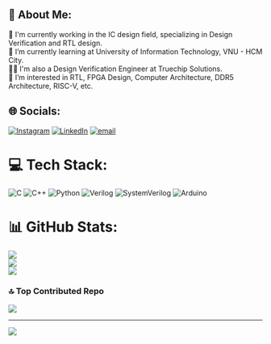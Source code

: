 ## 💫 About Me:
🔭 I'm currently working in the IC design field, specializing in Design Verification and RTL design.<br>🏫 I’m currently learning at University of Information Technology, VNU - HCM City.<br>🧑‍💻 I'm also a Design Verification Engineer at Truechip Solutions.<br>👀 I’m interested in RTL, FPGA Design, Computer Architecture, DDR5 Architecture, RISC-V, etc.


## 🌐 Socials:
[![Instagram](https://img.shields.io/badge/Instagram-%23E4405F.svg?logo=Instagram&logoColor=white)](https://instagram.com/https://www.instagram.com/_2imlinkk/) [![LinkedIn](https://img.shields.io/badge/LinkedIn-%230077B5.svg?logo=linkedin&logoColor=white)](https://linkedin.com/in/https://www.linkedin.com/in/linkk-isme/) [![email](https://img.shields.io/badge/Email-D14836?logo=gmail&logoColor=white)](mailto:nguyenvanlinh0702.1922@gmail.com) 

# 💻 Tech Stack:
![C](https://iili.io/3id3t19.png) ![C++](https://iili.io/3idHqCX.png) ![Python](https://iili.io/3iJyjDP.png) ![Verilog](https://iili.io/3iJDsFR.png) ![SystemVerilog](https://iili.io/3idAMR2.png) ![Arduino](https://iili.io/3id0oyG.png)
# 📊 GitHub Stats:
![](https://github-readme-stats.vercel.app/api?username=so1taynguyen&theme=monokai&hide_border=false&include_all_commits=false&count_private=true)<br/>
![](https://nirzak-streak-stats.vercel.app/?user=so1taynguyen&theme=monokai&hide_border=false)<br/>
![](https://github-readme-stats.vercel.app/api/top-langs/?username=so1taynguyen&theme=monokai&hide_border=false&include_all_commits=false&count_private=true&layout=compact)

### 🔝 Top Contributed Repo
![](https://github-contributor-stats.vercel.app/api?username=so1taynguyen&limit=5&theme=dark&combine_all_yearly_contributions=true)

---
[![](https://visitcount.itsvg.in/api?id=so1taynguyen&icon=0&color=0)](https://visitcount.itsvg.in)

<!-- Proudly created with GPRM ( https://gprm.itsvg.in ) -->
